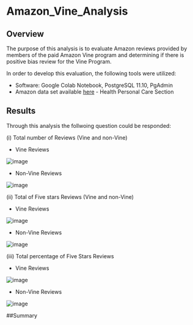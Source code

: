 # Amazon_Vine_Analysis

## Overview

The purpose of this analysis is to evaluate Amazon reviews provided by members of the paid Amazon Vine program and determining if there is positive bias review for the Vine Program.

In order to develop this evaluation, the following tools were utilized:
- Software: Google Colab Notebook, PostgreSQL 11.10, PgAdmin
- Amazon data set available [here](https://s3.amazonaws.com/amazon-reviews-pds/tsv/index.txt) - Health Personal Care Section

## Results

Through this analysis the follwoing question could be responded:

(i) Total number of Reviews (Vine and non-Vine)

 - Vine Reviews


![image](https://user-images.githubusercontent.com/76540704/115174674-ac878300-a097-11eb-9d79-93ad40c5be90.png)


- Non-Vine Reviews

![image](https://user-images.githubusercontent.com/76540704/115174795-e6588980-a097-11eb-936a-83141e195b56.png)


(ii) Total of Five stars Reviews (Vine and non-Vine)

- Vine Reviews

![image](https://user-images.githubusercontent.com/76540704/115175019-494a2080-a098-11eb-9ced-adef6e55a13e.png)

- Non-Vine Reviews

![image](https://user-images.githubusercontent.com/76540704/115175090-67178580-a098-11eb-9807-556f72b1a25b.png)


(iii) Total percentage of Five Stars Reviews

- Vine Reviews

![image](https://user-images.githubusercontent.com/76540704/115175330-cbd2e000-a098-11eb-8aee-a9163bac6618.png)

- Non-Vine Reviews
 
![image](https://user-images.githubusercontent.com/76540704/115175466-06d51380-a099-11eb-9917-4a95b1cb93c2.png)

##Summary



